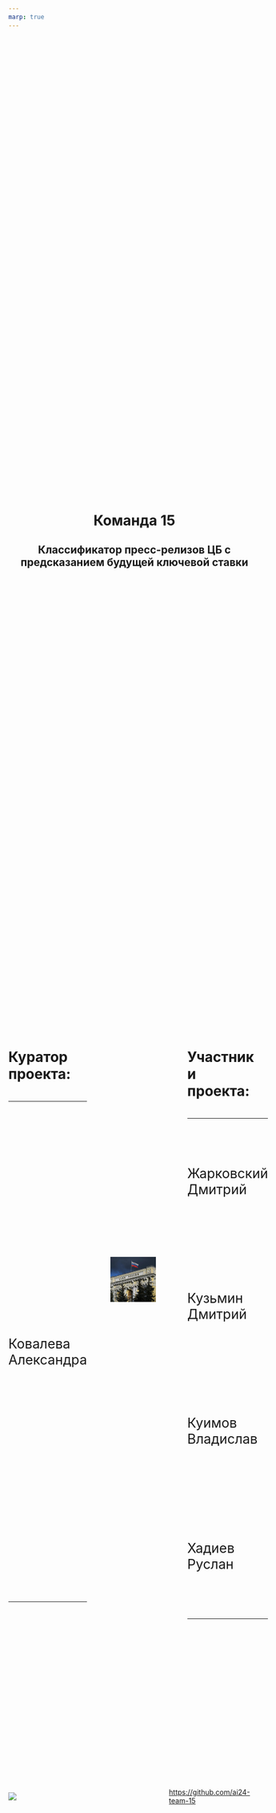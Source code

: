 ```yaml
---
marp: true
---
```


<style scoped>
    section {
      padding-top: 0px;
      
    }
    h4 {
      font-size: 24px;
    }
    tr, td {
        background: none !important;
        border: none !important;
        width: 40%;
    }
    
    table {
        display: table;
        width: 100%;
        font-size: 18pt;
    }
    
    .icon {
        display: flex;
        gap: 0.5rem;
        margin-top: 2rem;
        font-size: 0.75rem;
    }

    .hero {
      display: flex;
      justify-content: space-between;
      align-items: flex-start;
      gap: 3rem;
    }
    .left-column {
      width: 28%;
      text-align: left;
    }
    .center-column {
      width: 28%;

      display: flex;
      justify-content: center;
      align-items: center;
    }
    .right-column {
      width: 29%;
      text-align: left;
    }

    .github-link {
      display: flex;
      align-items: center;
      justify-content: center;
      margin-top: 2rem;
    }
    .center-title {
      text-align: center;
      margin-bottom: 2rem;
    }
    .hero td {
      font-size: 20pt;
    }
    </style>

<div class="center-title">

# Команда 15

## Классификатор пресс-релизов ЦБ с предсказанием будущей ключевой ставки

</div>

<div class="hero">

<div class="left-column">
  <table>
    <tr><h4>Куратор проекта:</h4></tr>
      <tr><td>Ковалева Александра</td></tr>
  </table>
</div>

<div class="center-column">
  <img src="./img/title.jpg" class="center-image" alt="Логотип проекта">
</div>

<div class="right-column">
  <table>
    <tr><h4>Участники проекта:</h4></tr>
    <tr>
      <td>Жарковский Дмитрий</td> 
    </tr>
    <tr> 
      <td>Кузьмин Дмитрий</td>
    </tr>
    <tr>
      <td>Куимов Владислав</td> 
    </tr>
      <td>Хадиев Руслан</td>
    </tr>
  </table>
</div>

</div>

<div class="github-link">
  <img src="https://github.githubassets.com/favicons/favicon.svg" width="24"/>
  <a href="https://github.com/ai24-team-15">https://github.com/ai24-team-15</a>
</div>

---
<style scoped>
  section {
    padding-top: 25px;
  }
  h1 {
    text-align: center;
  }
  h4 {
    font-size: 28px;
  }
  .task-container {
    display: flex;
    flex-direction: column;
    gap: 0rem;
  }
  .context-box {
    background-color: #f5f5f5;
    border-left: 6px solid #4285f4;
    padding: 0.5rem;
    margin: 0 0;
    font-size: 28px;
  }
  .core-box {
    background-color: #f5f5f5;
    border-left: 6px solid #aa0000;
    padding: 0.5rem;
    margin: 0 0;
    font-size: 28px;
  }
  .solution-box {
    background-color: #f5f5f5;
    border-left: 6px solid #00aa00;
    padding: 0.5rem;
    margin: 0 0;
    font-size: 28px;
  }
</style>

<h1>Постановка задачи</h1>

<div class="task-container">

  <h4>Контекст задачи:</h4>
  <div class="context-box">
    После каждого заседания совета директоров по ключевой ставке Центральный Банк публикует пресс-релизы
  </div>

  <h4>Суть проблемы:</h4>
  <div class='core-box'>
    Текст пресс-релиза содержит косвенные сигналы о будущих решениях ЦБ, которые необходимо выявить, формализовать и автоматизировать
  </div>

  <h4>Решение:</h4>
  <div class='solution-box'>
    Создать классификатор текстов, прогнозирующий решение о ключевой ставке на основе семантического анализа
  </div>
</div>

---

<style scoped>
  section {
    padding-top: 25px;
    font-size: 28px;
  }
  h1 {
    padding-top: 0px;
    margin-top: 0px;
    text-align: center
  }
  .description-box {
    padding-bottom: 100px;
  }
</style>

<h1>Описание данных</h1>
<div class='description-box'>
<h4>Собранный датасет имеет следующие признаки:</h4>

- `date` - дата опубликования пресс-релиза;
- `link` - ссылка на пресс-релиз;
- `title` - заголовок пресс-релиза;
- `release` - текст пресс-релиза;
- `rate` - ключевая ставка утвержденная во время следующего заседания;
- `inflation` - значение инфляции в месяц следующего заседания (годовая);
- `usd` - курс доллара на день следующего заседания;
</div>

---
<style scoped>
  section {
    padding-top: 25px;
    justify-content: flex-start;

  }
  h1 {
    padding-top: 0px;
    margin-top: 0px;
    text-align: center
  }
  .data-container {
    display: flex;
    flex-direction: column;
    gap: 0rem;
  }
  .dataset-box {
    background-color: #f5f5f5;
    border-left: 6px solid #aa0000;
    padding: 0.5rem;
    margin: 0 0;
    font-size: 24px;
  }
  .corr-box {
    background-color: #f5f5f5;
    border-left: 6px solid #00aa00;
    padding: 0.5rem;
    margin: 0 0;
    font-size: 24px;
  }
  .balance-box {
    background-color: #f5f5f5;
    border-left: 6px solid #e5e433;
    padding: 0.5rem;
    margin: 0 0;
    font-size: 24px;
  }
</style>

<h1>Особенности данных</h1>
<h4>Мало данных:</h4>
<div class='dataset-box'>
  Датасет около 100 наблюдений. Имеет место проблема переобучения.
</div>
<h4>Корреляция:</h4>
<div class='corr-box'>
  Наблюдается корреляция между ключевой ставкой, инфляцией и курсом доллара.
</div>
<h4>Дисбаланс классов:</h4>
<div class='balance-box'>
Наблюдается небольшой дисбаланс по классам:
<ul>
    <li> 43,2% наблюдений - сохранение ставки</li>
    <li>31,6% - понижение ставки</li>
    <li>25,3% - повышение ставки</li>
</ul>
</div>

---

<h1>Исследовательский анализ</h1>

---

<style scoped>
  section {
    padding-top: 25px;
    justify-content: flex-start;

  }
  h1 {
    padding-top: 0px;
    margin-top: 0px;
    text-align: center
  }
  p {
    font-size: 24px;
  }

  .description-box {
    background-color: #f5f5f5;
    border-left: 6px solid #aa0000;
    padding: 0.5rem;
    margin: 0 0;
    font-size: 24px;
  }
</style>

<h1>Динамика ключевой ставки</h1>

  <img src='./img/dinamic_rate.png'/>
  <p>
  💡 Ставку повышают при высокой инфляции<br>
  💡 Мы видим три цикла роста ставки, сейчас мы находимся на пике третьего цикла<br>
  💡 С долларом корреляция значительно слабее, в период с 2018 года по 2021 ставка снижается, а доллар растет
</p>

---

<style scoped>
  section {
    padding-top: 25px;
    justify-content: flex-start;

  }
  h1 {
    padding-top: 0px;
    margin-top: 0px;
    text-align: center
  }
  p {
    font-size: 24px;
  }
  .description-box {
    background-color: #f5f5f5;
    border-left: 6px solid #aa0000;
    padding: 0.5rem;
    margin: 0 0;
    font-size: 24px;
  }
</style>

<h1>Длина пресс-релизов</h1>

![](img/length.png)

<p>💡 За длинными пресс-релизами как правило следует повышение ключевой ставки. Возможно, руководство банка пытается оправдать свое решение.
</p>

---

<style scoped>
    section {
    padding-top: 25px;
    justify-content: flex-start;

  }
  h1 {
    padding-top: 0px;
    margin-top: 0px;
    text-align: center
  }
  .two-columns {
      display: flex;
      justify-content: space-between;
      /* align-items: center; */
      /* gap: 2rem; */
      /* margin-top: 1rem; */
  }
  .image-column {
      width: 65%;

  }
  .text-column {
      flex: 1;
      text-align: center;
      width: 45%;
      align-items: center;
      margin-top: 150px;
  }
  img {
      width: 95%;
      height: 575px;
  }
</style>

<h1>Визуализация на плоскости</h1>

<div class="two-columns">
    <div class="image-column">
        <img src="img/tsne.png" />
    </div>
    <div class="text-column">
      💡 T-SNE визуализация разбила тексты пресс-релизов на 2 кластера. Возможно в 2018 году сменился редактор и тексты сильно поменялись.
    </div>
</div>

---

<style scoped>
    section {
    padding-top: 25px;
    justify-content: flex-start;

  }
  h1 {
    padding-top: 0px;
    margin-top: 0px;
    text-align: center
  }
</style>


<h1>Частота слов</h1>

<center>
    <img src="img/wordcloud.png" />
</center>

<p>
  💡 Частота слов не сильно меняется от класса к классу, но все же слово инфляция реже встречается перед снижением ставки<br>
  💡 Частотность слов в пресс-релизах очень сильно отличается от стандартной частотности русского языка
</p>

---
<style scoped>
    section {
    padding-top: 25px;
    justify-content: flex-start;

  }
  h1 {
    padding-top: 0px;
    margin-top: 0px;
    text-align: center
  }
  div {
    height: 1000px
  }
</style>
<div>
<h1>Метрика качества</h1>

<h4>Метрикой качества выбрана <b>ROC AUC OvO</b></h4>

<p>
  ✅  Она является интегральной (не зависит от порога перевода вероятностей в классы)
</p> 
 ✅ Не чувствительна к дисбалансу классов (в нашем датасете наблюдается небольшой дисбаланс).
</div>

---

<h1>Классический Machine Learning</h1>

---

<style scoped>
    section {
        padding-top: 25px !important;
        margin: 0 !important;
    }
    h1 {
        padding-top: 0px !important;
        margin: 0 !important;
        text-align: center;

        top: 0;
        width: 100%;
    }
    .approach-slide {
        display: flex;
        flex-direction: column;
        height: 100vh;
        padding-top: 0px;
        background: linear-gradient(to bottom, #f8f9fa, #e9ecef);
    }
    .approach-container {
        display: grid;
        grid-template-columns: repeat(3, 1fr);
        gap: 30px;
        margin-top: 20px;
        height: calc(100% - 40px);
    }
    .approach-card {
        background: white;
        border-radius: 10px;
        padding: 20px;
        box-shadow: 0 4px 6px rgba(0,0,0,0.1);
        transition: transform 0.3s ease;
    }
    .approach-card:hover {
        transform: translateY(-5px);
    }
    .approach-title {
        color: #2c3e50;
        border-bottom: 2px solid #3498db;
        padding-bottom: 10px;
        font-size: 28px;
        margin-bottom: 15px;
    }
    .approach-list {
        list-style-type: none;
        padding-left: 0;
        font-size: 24px;
    }
    .approach-list li {
        background: url('data:image/svg+xml;utf8,<svg xmlns="http://www.w3.org/2000/svg" width="16" height="16" viewBox="0 0 24 24" fill="none" stroke="%233498db" stroke-width="2" stroke-linecap="round" stroke-linejoin="round"><circle cx="12" cy="12" r="10"></circle></svg>') no-repeat left center;
        padding-left: 25px;
        margin-bottom: 10px;
        line-height: 1.5;
    }
</style>

<h1>Используемые подходы</h1>

<div class="approach-slide">
    <div class="approach-container">
        <div class="approach-card">
            <h3 class="approach-title">Векторизация текстов</h3>
            <ul class="approach-list">
                <li>Bag-of-Words (BoW)</li>
                <li>Tf-Idf</li>
                <li>N-граммы</li>
                <li>Word2Vec</li>
                <li>GloVe</li>
            </ul>
        </div>

  <div class="approach-card">
            <h3 class="approach-title">Классификаторы</h3>
            <ul class="approach-list">
                <li>Логистическая регрессия</li>
                <li>SVM</li>
                <li>Naive Bayes</li>
                <li>KNN</li>
                <li>Random Forest</li>
                <li>Бустинговые методы</li>
            </ul>
        </div>

  <div class="approach-card">
            <h3 class="approach-title">Отбор признаков</h3>
            <ul class="approach-list">
                <li>From model</li>
                <li>PCA</li>
            </ul>
        </div>
    </div>
</div>

---

<style scoped>
table, tr, td { 
    padding: 0px;
    margin:0px
}


h1 {
    padding-top: 0px;
    margin-top: 0px;
    text-align: center
}
table {
    display: table;
    height: 100%;
    width: 100%;
    font-size: 20px;
}
section {
    padding-top: 25px;
    justify-content: flex-start;

  }
</style>

<h1>Результаты линейных моделей</h1>
<center>

|model|accuracy|f1|precision|recall|roc_auc_ovr|roc_auc_ovo|
|-----|--------|--|---------|------|-----------|-----------|
|min_baseline|0.660000|0.663508|0.665185|0.662014|0.741088|0.746510|
|bow l1 only release|0.619718|0.625363|0.638134|0.617586|0.769287|0.776198|
|bow elasticnet|0.605634|0.614252|0.627717|0.605681|0.782629|0.789369|
|bow release title|0.535211|0.540659|0.559180|0.530911|0.781719|0.787411|
|bow release all num|0.605634|0.608153|0.622475|0.600042|0.781633|0.786863|
|bow svc only release|0.661972|0.669910|0.690243|0.658939|0.777454|0.782790|
|tf_idf l1 only release|0.633803|0.636658|0.643844|0.633459|0.787036|0.793533|
|tf_idf only release best word|0.690141|0.687276|0.716378|0.677423|0.812873|0.818740|
|tf_idf title release|0.704225|0.704690|0.727814|0.694967|0.814459|0.819993|
|tf_idf numerical release|0.633803|0.636130|0.690598|0.619883|0.779646|0.783247|
|**tf-idf svc only release**|**0.704225**|**0.703578**|**0.722616**|**0.696951**|**0.838408**|**0.842157**|
|MultinomialNB|0.591549|0.588805|0.581790|0.611007|0.758716|0.769045|
|word2vec|0.549296|0.551954|0.546667|0.563701|0.734578|0.741607|
|word2vec_pretrained|0.591549|0.606333|0.623737|0.595447|0.752430|0.761109|
|word2vec_pretrained svc|0.563380|0.573269|0.584057|0.565998|0.700435|0.709900|
|glove svc only release|0.647887|0.654106|0.665218|0.647034|0.759503|0.766930|
</center>

---

<style scoped>
table, tr, td { 
    padding: 0px;
    margin:0px
}


h1 {
    padding-top: 0px;
    margin-top: 0px;
    text-align: center
}
table {
    display: table;
    height: 100%;
    width: 100%;
    font-size: 20px;
}
section {
    padding-top: 25px;
    justify-content: flex-start;

  }
</style>

<h1>Результаты нелинейных моделей</h1>

<center>

|model|accuracy|f1|precision|recall|roc_auc_ovr|roc_auc_ovo|
|-----|--------|--|---------|------|-----------|-----------|
|**K-neighbors tf_idf**|**0.704225**|**0.708239**|**0.708229**|**0.711692**|**0.819984**|**0.823556**|
|K-neighbors tf_idf pca|0.676056|0.687194|0.684106|0.690773|0.801532|0.806358|
|K-neighbors word2vec|0.647887|0.629487|0.628759|0.739583|0.773496|0.776707|
|K-neighbors weighted word2vec|0.647887|0.629487|0.628759|0.739583|0.788023|0.789826|
|lag target Random Forest|0.521127|0.526519|0.531642|0.544029|0.731007|0.738598|
|lag target, rate Random Forest|0.605634|0.618363|0.605368|0.644444|0.731230|0.739525|
|lag target, rate, usd Random Forest|0.577465|0.582126|0.569967|0.632840|0.752053|0.759921|
|lag target, rate, usd, inflation Random Forest|0.661972|0.670210|0.660610|0.700436|0.748025|0.753910|
|lag target, rate, usd, inflation, growth RF|0.676056|0.686532|0.674499|0.711310|0.759706|0.765801|
|TimeSeries way Random Forest|0.605634|0.606619|0.595760|0.659621|0.770320|0.777869|
|TimeSeries way KNN|0.704225|0.712155|0.707916|0.719756|0.801623|0.805869|
|TimeSeries way CatBoost|0.661972|0.668035|0.666562|0.669849|0.774106|0.780636|
|**ensemble**|**0.718310**|**0.722157**|**0.725773**|**0.719973**|**0.843613**|**0.848763**|
|TF-IDF XGBoost|0.632353|0.633905|0.625271|0.653274|0.766337|0.771152|
|TF-IDF CatBoost|0.514706|0.520886|0.506572|0.571789|0.701963|0.709235|
|TF-IDF LigthGBM|0.588235|0.598482|0.584844|0.637146|0.789938|0.796427|

</center>



---

<style scoped>
    section {
    padding-top: 25px;
    justify-content: flex-start;

  }
  h1 {
    padding-top: 0px;
    margin-top: 0px;
    text-align: center
  }
  .two-columns {
      display: flex;
      justify-content: space-between;
  }
  .image-column {
      width: 65%;

  }
  .text-column {
      flex: 1;
      text-align: center;
      width: 45%;
      align-items: center;
      margin-top: 150px;
  }
  img {
      width: 95%;
      height: 575px;
  }
</style>

<h1>Лучшие результаты классических моделей</h1>

<div class="two-columns">
    <div class="image-column">
        <img src="img/classic_metrics.png" />
    </div>
    <div class="text-column">
      💡 По всем метрикам ансамбль впереди одиночных моделей.<br>
      <br>
      💡 Линейная модель отстает совсем немного
    </div>
</div>

---

<h1>Deep Learning</h1>

---


# Используемые подходы

<style scoped>
    section {
        padding-top: 25px !important;
        margin: 0 !important;
    }
    h1 {
        padding-top: 0px !important;
        margin: 0 0 20px 0 !important; 
        text-align: center;
        width: 100%;
    }
    .approach-slide {
        display: flex;
        flex-direction: column;
        height: 100vh;
        padding-top: 0px;
        background: linear-gradient(to bottom, #f8f9fa, #e9ecef);
    }
    .approach-container {
        display: grid;
        grid-template-columns: repeat(2, 1fr); 
        gap: 30px;
        margin-top: 0px; 
        height: calc(100% - 40px);
        padding: 0 20px; 
    }
    .approach-card {
        background: white;
        border-radius: 10px;
        padding: 25px;
        box-shadow: 0 4px 6px rgba(0,0,0,0.1);
        transition: transform 0.3s ease;
        min-height: 300px;
    }
    .approach-card:hover {
        transform: translateY(-5px);
    }
    .approach-title {
        color: #2c3e50;
        border-bottom: 2px solid #3498db;
        padding-bottom: 10px;
        font-size: 28px;
        margin-bottom: 20px;
    }
    .approach-list {
        list-style-type: none;
        padding-left: 0;
        font-size: 24px;
    }
    .approach-list li {
        background: url('data:image/svg+xml;utf8,<svg xmlns="http://www.w3.org/2000/svg" width="16" height="16" viewBox="0 0 24 24" fill="none" stroke="%233498db" stroke-width="2" stroke-linecap="round" stroke-linejoin="round"><circle cx="12" cy="12" r="10"></circle></svg>') no-repeat left center;
        padding-left: 30px; 
        margin-bottom: 15px;
        line-height: 1.6;
    }
</style>

<div class="approach-slide">
    <div class="approach-container">
        <div class="approach-card">
            <h3 class="approach-title">Архитектуры</h3>
            <ul class="approach-list">
                <li>CNN</li>
                <li>LSTM</li>
                <li>Полносвязные сети</li>
                <li>Трансформеры</li>
                <li>Word2Vec</li>
            </ul>
        </div>

  <div class="approach-card">
            <h3 class="approach-title">Подходы</h3>
            <ul class="approach-list">
                <li>Head - классическая модель</li>
                <li>Head - полносвязный слой</li>
                <li>Аугментация</li>
                <li>Transfer Learning</li>
                <li>Разбитие текстов на Чанки</li>
            </ul>
        </div>
    </div>
</div>

---

<style scoped>
table, tr, td { 
    padding: 0px;
    margin:0px
}


h1 {
    padding-top: 0px;
    margin-top: 0px;
    text-align: center
}
table {
    display: table;
    height: 100%;
    width: 100%;
    font-size: 20px;
}
section {
    padding-top: 25px;
    justify-content: flex-start;

  }
</style>

<h1>Результаты Deep Learning</h1>

<center>

|model|accuracy|f1|precision|recall|roc_auc_ovr|roc_auc_ovo|
|-----|--------|--|---------|------|-----------|-----------|
|MLP TF-IDF|0.633803|0.637242|0.639098|0.635712|0.734932|0.739688|
|MLP TF-IDF + feature selection|0.619718|0.621444|0.619570|0.623723|0.712337|0.714390|
|MLP TF-IDF aug|0.690141|0.695377|0.697995|0.693210|0.757692|0.763497|
|CNN Word2Vec|0.507042|0.512979|0.503133|0.533333|0.680951|0.688055|
|CNN Word2Vec pretrained|0.591549|0.601595|0.595447|0.610236|0.720667|0.727548|
|CNN Glove pretrained|0.619718|0.627079|0.621241|0.635481|0.741688|0.746841|
|CNN OHE|0.591549|0.597485|0.588137|0.618095|0.743447|0.749465|
|CNN tf-idf|0.661972|0.669367|0.672201|0.666975|0.743708|0.749517|
|LSTM|0.535211|0.547708|0.534566|0.573560|0.668927|0.678010|
|MLP TF-IDF aug|0.690141|0.695377|0.697995|0.693210|0.757692|0.763497|
|**Sentence transformer**|**0.661972**|**0.672887**|**0.668233**|**0.683114**|**0.815232**|**0.823791**|
|Sentence transformer (chunk)|0.507042|0.495042|0.489557|0.560847|0.711372|0.717895|

</center>

---

<style scoped>
    section {
    padding-top: 25px;
    justify-content: flex-start;

  }
  h1 {
    padding-top: 0px;
    margin-top: 0px;
    text-align: center
  }
  .two-columns {
      display: flex;
      justify-content: space-between;
  }
  .image-column {
      width: 65%;

  }
  .text-column {
      flex: 1;
      text-align: center;
      width: 45%;
      align-items: center;
      margin-top: 150px;
  }
  img {
      width: 95%;
      height: 575px;
  }
</style>

<h1>Лучшие результаты Deep Learning</h1>

<div class="two-columns">
    <div class="image-column">
        <img src="img/nn_metrics.png" />
    </div>
    <div class="text-column">
      💡 По метрикам ROC-AUC Sentence Transformer впереди<br>
       
  </div>
</div>

---

<h1>Сервис</h1>

---


<!-- ---

# Сервис FastAPI

Реализован сервис на FastAPI для управления моделями и данными.

**Данные:** Загрузка данных с помощью post-запроса или с S3 сервера. При остановке сервиса данные сохраняются и загружаются при последующем запуске.

**Обучение моделей:** Обучение производится с заданными в запросе гиперпараметрами, в отдельном процессе. Реализованы две модели, показавшие лучшие результаты на предыдущем чекпоинте.

**Инференс моделей:** Реализован как обычный прогноз, так и вычисление метрик при обучении на части данных.

**Управление моделями:** Как и данные, модели сохраняются во время остановки сервиса и загружаются при запуске. -->

<!-- ---

# Приложение Streamlit

Реализован многостраничный пользовательский-интерфейс для взаимодействия с сервисом.

**Загрузка данных:** Загрузка своих данных, либо выбрать актуальные данные.

**Исследовательский анализ:** Баланс классов, динамика ставки, курса доллара США и годовой инфляции, длина текстов, облака слов, t-SNE визуализация.

**Машинное обучение:** Обучение моделей с выбором гиперпараметров, сравнение моделей между собой и предсказание с помощью выбранной модели. -->


<style scoped>
    section {
        padding-top: 25px;
    }
    h1 {
      text-align: center;
    }
    img {
        width: 75%;
        height: auto;
    }
    
    p:has(> img) {
        text-align: center;
    }
</style>

<h1>Демонстрация работы сервиса</h1>

![screencast](img-final/app_screencast.gif)

---

<style scoped>
  section {
        padding-top: 25px;
    }
  h1 {
    text-align: center;
  }
  .center {
      text-align: center;
      height: 1000px;
  }
</style>

<h1>Инфраструктура</h1>

<div class="center">
<img src="img/infrastructure.png" width="65%"/>
</div>

---

# Распределение работы в команде

<style scoped>
    section {
        padding-top: 25px !important;
        margin: 0 !important;
    }
    h1 {
        padding-top: 0px !important;
        margin: 0 0 20px 0 !important; 
        text-align: center;
        width: 100%;
    }
    .approach-slide {
        display: flex;
        flex-direction: column;
        height: 100vh;
        padding-top: 0px;
        background: linear-gradient(to bottom, #f8f9fa, #e9ecef);
    }
    .approach-container {
        display: grid;
        grid-template-columns: repeat(2, 1fr); 
        gap: 30px;
        margin-top: 0px; 
        height: calc(100% - 40px);
        padding: 0 20px; 
    }
    .approach-card {
        background: white;
        border-radius: 10px;
        padding: 25px;
        box-shadow: 0 4px 6px rgba(0,0,0,0.1);
        transition: transform 0.3s ease;
        min-height: 300px;
    }
    .approach-card:hover {
        transform: translateY(-5px);
    }
    .approach-title {
        color: #2c3e50;
        border-bottom: 2px solid #3498db;
        padding-bottom: 10px;
        font-size: 28px;
        margin-bottom: 20px;
    }
    .approach-list {
        list-style-type: none;
        padding-left: 0;
        font-size: 24px;
    }
    .approach-list li {
        background: url('data:image/svg+xml;utf8,<svg xmlns="http://www.w3.org/2000/svg" width="16" height="16" viewBox="0 0 24 24" fill="none" stroke="%233498db" stroke-width="2" stroke-linecap="round" stroke-linejoin="round"><circle cx="12" cy="12" r="10"></circle></svg>') no-repeat left center;
        padding-left: 30px; 
        margin-bottom: 15px;
        line-height: 1.6;
    }
</style>

<div class="approach-slide">
    <div class="approach-container">
        <div class="approach-card">
            <h3 class="approach-title">Жарковский Дмитрий</h3>
            <ul class="approach-list">
                <li>Скрапер (предобработка данных, загрузка в S3)</li>
                <li>EDA</li>
                <li>Линейные модели, Random Forest (с Bow, Tf-Idf и Word2Vec)</li>
                <li>RNN, LSTM, трансформеры</li>
                <li>Ансамблирование моделей</li>
                <li>Приложение Streamlit</li>
            </ul>
        </div>

  <div class="approach-card">
            <h3 class="approach-title">Кузьмин Дмитрий</h3>
            <ul class="approach-list">
                <li>Скрапер (предобработка данных, данные по инфляции, курс доллара)</li>
                <li>Модели с бустингом</li>
                <li>Сервис FastAPI</li>
                <li>Эксперименты с аугментацией текстов</li>
            </ul>
        </div>
    </div>
</div>

---

# Распределение работы в команде

<style scoped>
    section {
        padding-top: 25px !important;
        margin: 0 !important;
    }
    h1 {
        padding-top: 0px !important;
        margin: 0 0 20px 0 !important; 
        text-align: center;
        width: 100%;
    }
    .approach-slide {
        display: flex;
        flex-direction: column;
        height: 100vh;
        padding-top: 0px;
        background: linear-gradient(to bottom, #f8f9fa, #e9ecef);
    }
    .approach-container {
        display: grid;
        grid-template-columns: repeat(2, 1fr); 
        gap: 30px;
        margin-top: 0px; 
        height: calc(100% - 40px);
        padding: 0 20px; 
    }
    .approach-card {
        background: white;
        border-radius: 10px;
        padding: 25px;
        box-shadow: 0 4px 6px rgba(0,0,0,0.1);
        transition: transform 0.3s ease;
        min-height: 300px;
    }
    .approach-card:hover {
        transform: translateY(-5px);
    }
    .approach-title {
        color: #2c3e50;
        border-bottom: 2px solid #3498db;
        padding-bottom: 10px;
        font-size: 28px;
        margin-bottom: 20px;
    }
    .approach-list {
        list-style-type: none;
        padding-left: 0;
        font-size: 24px;
    }
    .approach-list li {
        background: url('data:image/svg+xml;utf8,<svg xmlns="http://www.w3.org/2000/svg" width="16" height="16" viewBox="0 0 24 24" fill="none" stroke="%233498db" stroke-width="2" stroke-linecap="round" stroke-linejoin="round"><circle cx="12" cy="12" r="10"></circle></svg>') no-repeat left center;
        padding-left: 30px; 
        margin-bottom: 15px;
        line-height: 1.6;
    }
</style>

<div class="approach-slide">
    <div class="approach-container">
        <div class="approach-card">
            <h3 class="approach-title">Куимов Владислав</h3>
            <ul class="approach-list">
                <li>Скрапер (парсинг пресс-резилов)</li>
                <li>Немного EDA (t-SNE)</li>
                <li>Модели с GloVe</li>
                <li>KNN</li>
                <li>MLP, CNN</li>
                <li>Инфраструктура (Docker, ELK, деплой в Yandex Cloud)</li>
            </ul>
        </div>

  <div class="approach-card">
            <h3 class="approach-title">Хадиев Руслан</h3>
            <ul class="approach-list">
                <li>Улучшения в некоторых моделях</li>
                <li>транформер с различными агрегациями</li>
                <li>линейная модель</li>
                <li>наполенение приложение Streamlit</li>
                <li>Подготовка выводов по моделям и
 результатам реализации проекта</li>
            </ul>
        </div>
    </div>
</div>

---
<style scoped>
  section {
    padding: 25px;
  }
  h1 {
    text-align: center;
    margin-bottom: 20px;
  }
  .summary-container {
    display: flex;
    gap: 30px;
    width: 100%;
  }
  .summary-column {
    width: 50%;
    display: flex;
    flex-direction: column;
  }
  .summary-column h4 {
    font-size: 28px;
    margin-bottom: 10px;
  }
  .summary-box {
    background-color: #f5f5f5;
    padding: 15px;
    font-size: 24px;
    border-radius: 4px;
    margin-bottom: 20px;
    flex-grow: 1;
  }
  .green-box {
    border-left: 6px solid #00aa00;
  }
  .red-box {
    border-left: 6px solid #aa0000;
  }
  .grey-box {
    border-left: 6px solid #444444;
  }
</style>

<h1>Итоги</h1>

<div class="summary-container">
  <div class="summary-column">
    <h4>✅ Получилось:</h4>
    <div class="summary-box green-box">
      Собран исходный датасет и проведен подробный исследовательский анализ.<br>
      Получено высокое качество с помощью классических ML моделей.<br>
      Реализован сервис и веб-приложение.
    </div>
    
  <h4>Причины удач:</h4>
    <div class="summary-box grey-box">
      Дружная команда<br> 
      Четкое распределение обязанностей<br> 
      Отсутствие "долгов".
    </div>
  </div>

  <div class="summary-column">
    <h4>❌ Не получилось:</h4>
    <div class="summary-box red-box">
      Улучшить качество с помощью DL моделей.
    </div>

  <h4>Причины неудач:</h4>
    <div class="summary-box grey-box">
      Мало данных для обучения глубоких нейронных сетей.
    </div>
  </div>
</div>